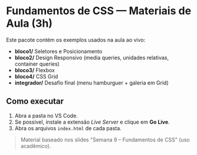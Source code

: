 
# Fundamentos de CSS — Materiais de Aula (3h)

Este pacote contém os exemplos usados na aula ao vivo:
- **bloco1/** Seletores e Posicionamento
- **bloco2/** Design Responsivo (media queries, unidades relativas, container queries)
- **bloco3/** Flexbox
- **bloco4/** CSS Grid
- **integrador/** Desafio final (menu hamburguer + galeria em Grid)

## Como executar
1. Abra a pasta no VS Code.
2. Se possível, instale a extensão *Live Server* e clique em **Go Live**.
3. Abra os arquivos `index.html` de cada pasta.

> Material baseado nos slides "Semana 9 – Fundamentos de CSS" (uso acadêmico).
